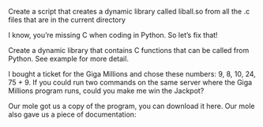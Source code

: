 Create a script that creates a dynamic library called liball.so from all the .c files that are in the current directory

I know, you’re missing C when coding in Python. So let’s fix that!

Create a dynamic library that contains C functions that can be called from Python. See example for more detail.

I bought a ticket for the Giga Millions and chose these numbers: 9, 8, 10, 24, 75 + 9. If you could run two commands on the same server where the Giga Millions program runs, could you make me win the Jackpot?

Our mole got us a copy of the program, you can download it here. Our mole also gave us a piece of documentation:


